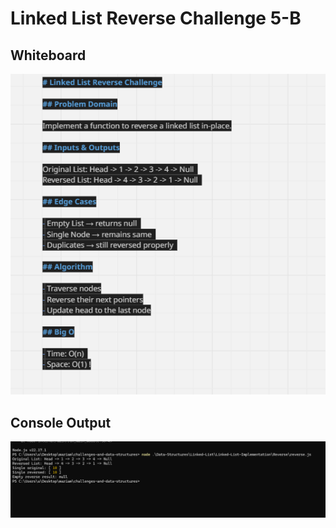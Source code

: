 # Linked List Reverse Challenge 5-B  

## Whiteboard

![Whiteboard](../docs/reverse-whiteboarde.PNG)

## Console Output

![Console Output](../docs/Reverse-console-output.PNG)
